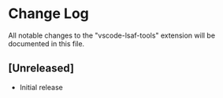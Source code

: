 # Change Log

All notable changes to the "vscode-lsaf-tools" extension will be documented in this file.


## [Unreleased]

- Initial release